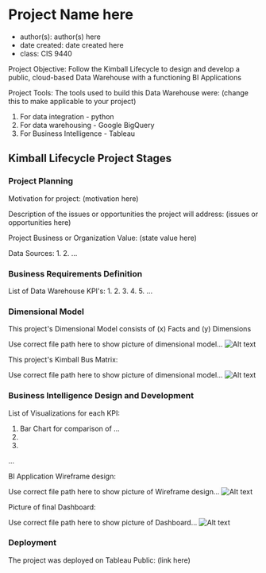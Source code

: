 # Project Name here
- author(s): author(s) here
- date created: date created here
- class: CIS 9440

Project Objective: Follow the Kimball Lifecycle to design and develop a public, cloud-based Data Warehouse with a functioning BI Applications

Project Tools:
The tools used to build this Data Warehouse were: (change this to make applicable to your project)
1. For data integration - python
2. For data warehousing - Google BigQuery
3. For Business Intelligence - Tableau

## Kimball Lifecycle Project Stages

### Project Planning

Motivation for project:
(motivation here)

Description of the issues or opportunities the project will address:
(issues or opportunities here)

Project Business or Organization Value:
(state value here)

Data Sources:
1.
2.
...

### Business Requirements Definition

List of Data Warehouse KPI's:
1.
2.
3.
4.
5.
...

### Dimensional Model

This project's Dimensional Model consists of (x) Facts and (y) Dimensions

Use correct file path here to show picture of dimensional model...
![Alt text](/img/dimensional_model.JPG)

This project's Kimball Bus Matrix:

Use correct file path here to show picture of dimensional model...
![Alt text](/img/kimball_bus_matrix.JPG)

### Business Intelligence Design and Development

List of Visualizations for each KPI:
1. Bar Chart for comparison of ...
2.
3.
...

BI Application Wireframe design:

Use correct file path here to show picture of Wireframe design...
![Alt text](/img/wireframe_design.JPG)

Picture of final Dashboard:

Use correct file path here to show picture of Dashboard...
![Alt text](/img/Dashboard.JPG)

### Deployment

The project was deployed on Tableau Public: (link here)
